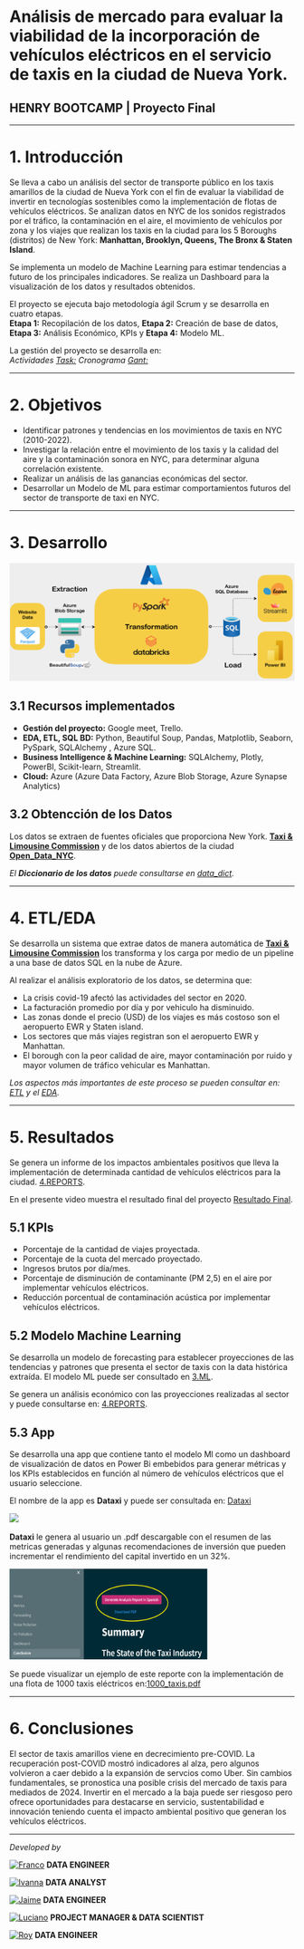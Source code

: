 # <h1> Análisis de mercado para evaluar la viabilidad de la incorporación de vehículos eléctricos en el servicio de taxis en la ciudad de Nueva York. </h1> 
## **HENRY BOOTCAMP | Proyecto Final**
<hr>

# 1. Introducción

Se lleva a cabo un análisis del sector de transporte público en los taxis amarillos de la ciudad de Nueva York con el fin de evaluar la viabilidad de invertir en tecnologías sostenibles como la implementación de flotas de vehículos eléctricos. Se analizan datos en NYC de los sonidos registrados por el tráfico, la contaminación en el aire, el movimiento de vehículos por zona y los viajes que realizan los taxis en la ciudad para  los 5 Boroughs (distritos) de New York: **Manhattan, Brooklyn, Queens, The Bronx & Staten Island**.<br>

Se implementa un modelo de Machine Learning  para estimar tendencias a futuro de los principales indicadores. Se realiza un Dashboard para la visualización de los datos y resultados obtenidos. <br>

El proyecto se ejecuta bajo metodología ágil Scrum y se desarrolla en cuatro etapas.<br>
**Etapa 1:** Recopilación de los datos, **Etapa 2:** Creación de base de datos, **Etapa 3:** Análisis Económico, KPIs y **Etapa 4:** Modelo ML. <br>

La gestión del proyecto se desarrolla en:<br>
*Actividades [Task:](https://trello.com/b/BBq6OTiJ/proyecto-final) Cronograma [Gant:](https://docs.google.com/spreadsheets/d/10gupD91IRV9KfblHfoy6fAw1rV6vu_gw6LNHp0itnfo/edit#gid=1709744959)*

<hr>

# 2. Objetivos

- Identificar patrones y tendencias en los movimientos de taxis en NYC (2010-2022).<br>
- Investigar la relación entre el movimiento de los taxis y la calidad del aire y la contaminación sonora en NYC, para determinar alguna  correlación existente. <br>
- Realizar un análisis de las ganancias económicas del sector. <br>
- Desarrollar un Modelo de ML para estimar comportamientos futuros del sector de transporte de taxi en NYC.<br>

<hr>

# 3. Desarrollo

<img src="src/esquema.png" />

## 3.1 Recursos implementados

- **Gestión del proyecto:** Google meet, Trello.<br>
- **EDA, ETL, SQL BD:** Python, Beautiful Soup, Pandas, Matplotlib,  Seaborn, PySpark, SQLAlchemy , Azure SQL.<br> 
- **Business Intelligence & Machine Learning:** SQLAlchemy, Plotly, PowerBI, Scikit-learn, Streamlit.<br> 
- **Cloud:** Azure (Azure Data Factory, Azure Blob Storage, Azure Synapse Analytics) <br>

## 3.2 Obtencción de los Datos

Los datos se extraen de fuentes oficiales que proporciona  New York.  [**Taxi & Limousine Commission**](https://www.nyc.gov/site/tlc/about/tlc-trip-record-data.page) y de los datos abiertos de la ciudad [**Open_Data_NYC**](https://data.cityofnewyork.us/).<br> 

*El **Diccionario de los datos** puede consultarse en [data_dict](https://github.com/francomyburg/Proyecto_grupal_DS).*

<hr>

# 4. ETL/EDA

Se desarrolla un sistema que extrae datos de manera automática de [**Taxi & Limousine Commission**](https://www.nyc.gov/site/tlc/about/tlc-trip-record-data.page) los transforma y los carga por medio de un pipeline a una base de datos SQL en la nube de Azure.<br>

Al realizar el análisis exploratorio de los datos, se determina que:

- La crisis covid-19 afectó las actividades del sector en 2020.
- La facturación promedio por día y por vehiculo ha disminuido.
- Las zonas donde el precio (USD) de los viajes es más costoso son el aeropuerto EWR y Staten island. 
- Los sectores que más viajes registran son el aeropuerto EWR y Manhattan.
- El borough con la peor calidad de aire, mayor contaminación por ruido y mayor volumen de tráfico vehicular es Manhattan. 

 *Los aspectos más importantes de este proceso se pueden consultar en: [ETL](https://github.com/francomyburg/Proyecto_grupal_DS/tree/main/1.ETL) y el [EDA](https://github.com/francomyburg/Proyecto_grupal_DS/tree/main/2.EDA).*<br>

<hr>

# 5. Resultados

Se genera un informe de los impactos ambientales positivos que lleva la implementación de determinada cantidad de vehículos eléctricos para la ciudad.
[4.REPORTS](https://github.com/francomyburg/Proyecto_grupal_DS/blob/main/4.REPORTS). <br>

En el presente video muestra el resultado final del proyecto [Resultado Final](https://youtu.be/ewDlLPiMFlo).

## 5.1 KPIs 

-  Porcentaje de la cantidad de viajes proyectada.<br>
-  Porcentaje de la cuota del mercado proyectado.<br>
-  Ingresos brutos por día/mes.<br>
-  Porcentaje de disminución de contaminante (PM 2,5) en el aire por implementar vehículos eléctricos.<br>
-  Reducción porcentual de contaminación acústica por implementar vehículos eléctricos. <br>

## 5.2 Modelo Machine Learning 

Se desarrolla un modelo de forecasting para establecer proyecciones de las tendencias y patrones que presenta el sector de taxis con la data histórica extraída. El modelo ML puede ser consultado en [3.ML](https://github.com/francomyburg/Proyecto_grupal_DS/tree/main/3.ML). 

Se genera un análisis económico con las proyecciones realizadas al sector y puede consultarse en: [4.REPORTS](https://github.com/francomyburg/Proyecto_grupal_DS/blob/main/4.REPORTS). <br>

## 5.3 App

Se desarrolla una app que contiene tanto el modelo Ml como un dashboard de visualización de datos en Power Bi embebidos para generar métricas y los KPIs establecidos en función al número de vehículos eléctricos que el usuario seleccione.<br>

El nombre de la app es **Dataxi** y puede ser consultada en: [Dataxi](https://lucianolarrea-pf-ds-home-f5yrsh.streamlit.app/)<br>

<img src="src/portada_1.gif" />

**Dataxi** le genera al usuario un .pdf descargable con el resumen de las metricas generadas y algunas recomendaciones de inversión que pueden incrementar el rendimiento del capital invertido en un 32%. 

<img src="src/pdf.png" width="350" height="160"/>

Se puede visualizar un ejemplo de este reporte con la implementación de una flota de 1000 taxis eléctricos en:[1000_taxis.pdf](https://github.com/francomyburg/Proyecto_grupal_DS/blob/main/4.REPORTS/Informe_Final.pdf) 

<hr>

# 6. Conclusiones

El sector de taxis amarillos viene en decrecimiento pre-COVID. La recuperación post-COVID mostró indicadores al alza, pero algunos volvieron a caer debido a la expansión de servcios como Uber. Sin cambios fundamentales, se pronostica una posible crisis  del mercado de taxis para mediados de 2024. Invertir en el mercado a la baja puede ser riesgoso pero ofrece oportunidades para destacarse en servicio, sustentabilidad e innovación teniendo cuenta el impacto ambiental positivo que generan los vehículos eléctricos.



<hr>

*Developed by*

<a href="https://www.linkedin.com/in/franco-jonas-myburg-6095b8255/"><img alt="Franco" title="Connect with Franco" src="https://img.shields.io/badge/Franco Myburg-0077B5?style=flat&logo=Linkedin&logoColor=white"></a> **DATA ENGINEER**

<a href="https://www.linkedin.com/in/ivannagvdc/"><img alt="Ivanna" title="Connect with Ivanna" src="https://img.shields.io/badge/Ivanna Villa-0077B5?style=flat&logo=Linkedin&logoColor=white"></a> **DATA ANALYST**

<a href="https://www.linkedin.com/in/jospinoponce/"><img alt="Jaime" title="Connect with Jaime" src="https://img.shields.io/badge/Jaime Ospino-0077B5?style=flat&logo=Linkedin&logoColor=white"></a> **DATA ENGINEER**

<a href="https://www.linkedin.com/in/takticflow/"><img alt="Luciano" title="Connect with Luciano" src="https://img.shields.io/badge/Luciano Larrea-0077B5?style=flat&logo=Linkedin&logoColor=white"></a> **PROJECT MANAGER & DATA SCIENTIST**

<a href="https://www.linkedin.com/in/royquillca/"><img alt="Roy" title="Connect with Roy" src="https://img.shields.io/badge/Roy Quillca-0077B5?style=flat&logo=Linkedin&logoColor=white"></a> **DATA ENGINEER**




